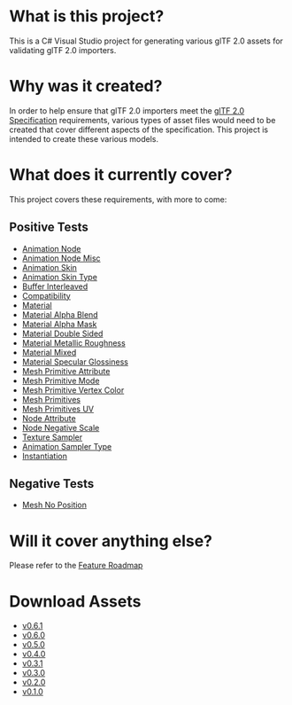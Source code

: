 # What is this project?
This is a C# Visual Studio project for generating various glTF 2.0 assets for validating glTF 2.0 importers.

# Why was it created?
In order to help ensure that glTF 2.0 importers meet the [glTF 2.0 Specification](https://github.com/KhronosGroup/glTF/tree/master/specification/2.0) requirements, various types of asset files would need to be created that cover different aspects of the specification. This project is intended to create these various models.

# What does it currently cover?
This project covers these requirements, with more to come:

## Positive Tests
- [Animation Node](Output/Positive/Animation_Node/README.md)
- [Animation Node Misc](Output/Positive/Animation_NodeMisc/README.md)
- [Animation Skin](Output/Positive/Animation_Skin/README.md)
- [Animation Skin Type](Output/Positive/Animation_SkinType/README.md)
- [Buffer Interleaved](Output/Positive/Buffer_Interleaved/README.md)
- [Compatibility](Output/Positive/Compatibility/README.md)
- [Material](Output/Positive/Material/README.md)
- [Material Alpha Blend](Output/Positive/Material_AlphaBlend/README.md)
- [Material Alpha Mask](Output/Positive/Material_AlphaMask/README.md)
- [Material Double Sided](Output/Positive/Material_DoubleSided/README.md)
- [Material Metallic Roughness](Output/Positive/Material_MetallicRoughness/README.md)
- [Material Mixed](Output/Positive/Material_Mixed/README.md)
- [Material Specular Glossiness](Output/Positive/Material_SpecularGlossiness/README.md)
- [Mesh Primitive Attribute](Output/Positive/Mesh_PrimitiveAttribute/README.md)
- [Mesh Primitive Mode](Output/Positive/Mesh_PrimitiveMode/README.md)
- [Mesh Primitive Vertex Color](Output/Positive/Mesh_PrimitiveVertexColor/README.md)
- [Mesh Primitives](Output/Positive/Mesh_Primitives/README.md)
- [Mesh Primitives UV](Output/Positive/Mesh_PrimitivesUV/README.md)
- [Node Attribute](Output/Positive/Node_Attribute/README.md)
- [Node Negative Scale](Output/Positive/Node_NegativeScale/README.md)
- [Texture Sampler](Output/Positive/Texture_Sampler/README.md)
- [Animation Sampler Type](Output/Positive/Animation_SamplerType/README.md)
- [Instantiation](Output/Positive/Instantiation/README.md)

## Negative Tests
- [Mesh No Position](Output/Negative/Mesh_NoPosition/README.md)

# Will it cover anything else?
Please refer to the [Feature Roadmap](https://github.com/KhronosGroup/glTF-Asset-Generator/issues/63)
 
# Download Assets
- [ v0.6.1 ](https://github.com/KhronosGroup/glTF-Asset-Generator/releases/download/v0.6.1/GeneratedAssets-0.6.1.zip)
- [ v0.6.0 ](https://github.com/KhronosGroup/glTF-Asset-Generator/releases/download/v0.6.0/GeneratedAssets-0.6.0.zip)
- [ v0.5.0 ](https://github.com/KhronosGroup/glTF-Asset-Generator/releases/download/v0.5.0/GeneratedAssets-0.5.0.zip)
- [ v0.4.0 ](https://github.com/KhronosGroup/glTF-Asset-Generator/releases/download/v0.4.0/GeneratedAssets-0.4.0.zip)
- [ v0.3.1 ](https://github.com/KhronosGroup/glTF-Asset-Generator/releases/download/v0.3.1/GeneratedAssets-0.3.1.zip)
- [ v0.3.0 ](https://github.com/KhronosGroup/glTF-Asset-Generator/releases/download/v0.3.0/GeneratedAssets-0.3.0.zip)
- [ v0.2.0 ](https://github.com/KhronosGroup/glTF-Asset-Generator/releases/download/v0.2.0/GeneratedAssets-0.2.0.zip)
- [ v0.1.0 ](https://github.com/KhronosGroup/glTF-Asset-Generator/releases/download/v0.1.0/GeneratedAssets-0.1.0.zip)
